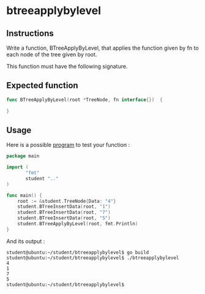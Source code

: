 # btreeapplybylevel
## Instructions

Write a function, BTreeApplyByLevel, that applies the function given by fn to each node of the tree given by root.

This function must have the following signature.

## Expected function

```go
func BTreeApplyByLevel(root *TreeNode, fn interface{})  {
	
}

```

## Usage

Here is a possible [program](TODO-LINK) to test your function :

```go
package main

import (
       "fmt"
       student ".."
)

func main() {
	root := &student.TreeNode{Data: "4"}
	student.BTreeInsertData(root, "1")
	student.BTreeInsertData(root, "7")
	student.BTreeInsertData(root, "5")
	student.BTreeApplyByLevel(root, fmt.Println)
}
```

And its output :

```console
student@ubuntu:~/student/btreeapplybylevel$ go build
student@ubuntu:~/student/btreeapplybylevel$ ./btreeapplybylevel
4
1
7
5
student@ubuntu:~/student/btreeapplybylevel$ 
```

